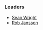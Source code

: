 ### Leaders
* [Sean Wright](mailto://sean.wright@owasp.org)
* [Rob Jansson](mailto://rob.jansson@owasp.org)